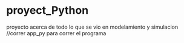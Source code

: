 # proyect_Python
proyecto acerca de todo lo que se vio en modelamiento y simulacion
//correr app_py para correr el programa

